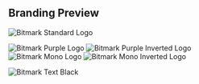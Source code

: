 ## Branding Preview

![Bitmark Standard Logo](https://raw.githubusercontent.com/project-bitmark/art-of-bitmark/master/branding/128/bitmark.png)

![Bitmark Purple Logo](https://raw.githubusercontent.com/project-bitmark/art-of-bitmark/master/branding/128/bitmark-purple.png) ![Bitmark Purple Inverted Logo](https://raw.githubusercontent.com/project-bitmark/art-of-bitmark/master/branding/128/bitmark-purple-invert.png) ![Bitmark Mono Logo](https://raw.githubusercontent.com/project-bitmark/art-of-bitmark/master/branding/128/bitmark-mono.png) ![Bitmark Mono Inverted Logo](https://raw.githubusercontent.com/project-bitmark/art-of-bitmark/master/branding/128/bitmark-mono-invert.png)

![Bitmark Text Black](https://raw.githubusercontent.com/project-bitmark/art-of-bitmark/master/branding/512/bitmark-text-black.png)
